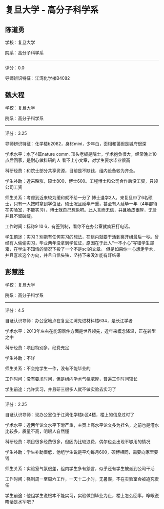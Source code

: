 # 复旦大学 - 高分子科学系

## 陈道勇

学校：复旦大学

院系：高分子科学系

* * *

评分：0.0

导师辨识特征：江湾化学楼B4082

## 魏大程

学校：复旦大学

院系：高分子科学系

* * *

评分：3.25

导师辨识特征：化学楼b2082，身材mini，少年白，面相和蔼但是城府很深

学术水平：水了4篇nature comm. 顶头老板是院士，学术抱负很大，经常晚上10点后回家，是耐心做科研的人
看不上小文章，对学生要求毕业很高

科研经费：和院士部分共享资源，目前是不缺钱，组内设备较为齐全。

学生补助：近来略涨，硕士800，博士600。工程博士和公司合作后没工资，只领公司工资

师生关系：考虑到近来较为缓和就不给一分了
博士退学2人，来复旦带了6名硕士，只有一人按时拿到学位证，硕士况且延毕严重，甚至有人延毕一年（4年都待在实验室，不能实习），博士就自己想象吧。此人言而无信，并且脸皮很厚，无耻并且不留破绽。

工作时间：标称9 10 6，有签到制，看你不在办公室就疯狂打电话。

学生前途：实习？别抱有任何实习的想法，在组内就要干活到离开组最后一秒。曾经有人偷偷实习，毕业两年没拿到学位证，原因在于此人“一不小心”写错学生邮箱，在学生不知情的情况下投了一个不是sci的文章。
但是如果你一心想走学术，并且喜欢这个方向，并且自信头铁，坚持下来没准能有好结果

## 彭慧胜

学校：复旦大学

院系：高分子科学系

* * *

评分：4.5

自证认识导师：办公室地点在复旦江湾先进材料楼634，是长江学者

学术水平：2013年左右在能源器件方面是世界领先，近年来概念降温，正在转型之中

科研经费：项目特别多，经费充足

学生补助：不详

师生关系：不会抢学生一作，没有不能毕业的

工作时间：没有要求时间，但是组内学术气氛浓厚，普遍工作时间较长

学生前途：允许实习，并且研三很多人就不做实验去实习了

* * *

评分：2.25

自证认识导师：现办公室位于江湾化学楼b区4楼，楼上的信息过时了

学术水平：近两年论文水平下滑严重，主页上高水平论文多为挂名，之前也是灌水比较多，质量不高，明眼人自然懂

科研经费：项目很多经费很多，但因为比较浪费，偶尔也会出现不够用的情况

学生补助：学生补助很低，他组学生说是平均每月600，硕博相同，需要向家里要钱

师生关系：实验室气氛很差，组内学生多有怨言，似乎还有学生被派到公司干活

工作时间：强制周一至周六工作，一天十二小时，无暑假，不在实验室会被追究责任

学生前途：他组学生说根本不能实习，实验做到毕业为止，楼上怎么回事，睁眼说瞎话是水军吧？